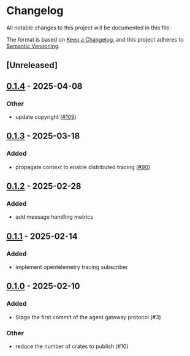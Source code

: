 # Changelog

All notable changes to this project will be documented in this file.

The format is based on [Keep a Changelog](https://keepachangelog.com/en/1.0.0/),
and this project adheres to [Semantic Versioning](https://semver.org/spec/v2.0.0.html).

## [Unreleased]

## [0.1.4](https://github.com/agntcy/agp/compare/agp-tracing-v0.1.3...agp-tracing-v0.1.4) - 2025-04-08

### Other

- update copyright ([#109](https://github.com/agntcy/agp/pull/109))

## [0.1.3](https://github.com/agntcy/agp/compare/agp-tracing-v0.1.2...agp-tracing-v0.1.3) - 2025-03-18

### Added

- propagate context to enable distributed tracing ([#90](https://github.com/agntcy/agp/pull/90))

## [0.1.2](https://github.com/agntcy/agp/compare/agp-tracing-v0.1.1...agp-tracing-v0.1.2) - 2025-02-28

### Added

- add message handling metrics

## [0.1.1](https://github.com/agntcy/agp/compare/agp-tracing-v0.1.0...agp-tracing-v0.1.1) - 2025-02-14

### Added

- implement opentelemetry tracing subscriber

## [0.1.0](https://github.com/agntcy/agp/releases/tag/agp-tracing-v0.1.0) - 2025-02-10

### Added

- Stage the first commit of the agent gateway protocol (#3)

### Other

- reduce the number of crates to publish (#10)
